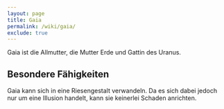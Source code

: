 ```yaml
---
layout: page
title: Gaia
permalink: /wiki/gaia/
exclude: true
---
```


Gaia ist die Allmutter, die Mutter Erde und Gattin des Uranus.

## Besondere Fähigkeiten

Gaia kann sich in eine Riesengestalt verwandeln. Da es sich dabei jedoch nur um eine Illusion handelt, kann sie keinerlei Schaden anrichten. 
